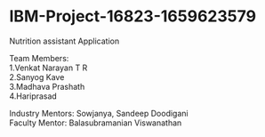 # IBM-Project-16823-1659623579
Nutrition assistant Application

Team Members: \
1.Venkat Narayan T R \
2.Sanyog Kave \
3.Madhava Prashath \
4.Hariprasad 

Industry Mentors: Sowjanya, Sandeep Doodigani \
Faculty Mentor: Balasubramanian Viswanathan
